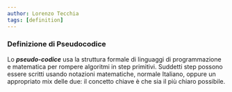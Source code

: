 ```yaml
---
author: Lorenzo Tecchia
tags: [definition]
---
```

### Definizione di Pseudocodice
Lo ***pseudo-codice*** usa la struttura formale di linguaggi di programmazione e matematica per rompere algoritmi in step primitivi.
Suddetti step possono essere scritti usando notazioni matematiche, normale Italiano, oppure un appropriato mix delle due: il concetto chiave è che sia il più chiaro possibile.

